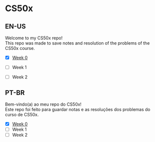 # CS50x

## EN-US
Welcome to my CS50x repo! </br>
This repo was made to save notes and resolution of the problems of the CS50x course.
</br>
- [x] [Week 0](https://github.com/renatangr/cs50x/tree/main/week0)
- [ ] Week 1
- [ ] Week 2


## PT-BR
Bem-vindo(a) ao meu repo do CS50x!</br>
Este repo foi feito para guardar notas e as resoluções dos problemas do curso de CS50x. 
</br>
- [x] [Week 0](https://github.com/renatangr/cs50x/tree/main/week0)
- [ ] Week 1
- [ ] Week 2
